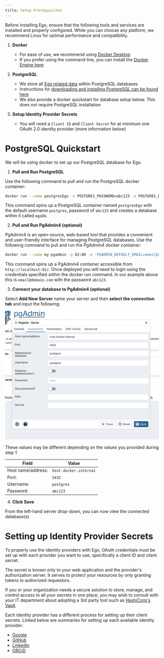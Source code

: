 ```yaml
---
title: Setup Prerequisites
---
```


Before installing Ego, ensure that the following tools and services are installed and properly configured. While you can choose any platform, we recommend Linux for optimal performance and compatibility.

1. **Docker**

    - For ease of use, we recommend using <a href="https://www.docker.com/products/docker-desktop/" target="_blank" rel="noopener noreferrer">Docker Desktop</a>
    - If you prefer using the command line, you can install the <a href="https://docs.docker.com/engine/install/" target="_blank" rel="noopener noreferrer">Docker Engine here</a>


2. **PostgreSQL**

    - We store all [Ego related data](/documentation/ego/technical) within PostgreSQL databases
    - Instructions for <a href="https://www.postgresql.org/download/" target="_blank" rel="noopener noreferrer">downloading and installing PostgreSQL can be found here</a>
    - We also provide a docker quickstart for database setup below. This does not require PostgreSQL installation


3. **Setup Identity Provider Secrets**

    - You will need a `Client ID` and `Client Secret` for at minimum one OAuth 2.0 identity provider (more information below)

# PostgreSQL Quickstart

We will be using docker to set up our PostgreSQL database for Ego.

1. **Pull and Run PostgreSQL** 

Use the following command to pull and run the PostgreSQL docker container:

```bash
docker run --name postgresEgo -e POSTGRES_PASSWORD=abc123 -e POSTGRES_DB=egoDb -p 5432:5432 -d postgres                                       
```

This command spins up a PostgreSQL container named `postgresEgo` with the default username `postgres`, password of `abc123` and creates a database within it called `egoDb`. 

2. **Pull and Run PgAdmin4 (optional)** 

PgAdmin4 is an open-source, web-based tool that provides a convenient and user-friendly interface for managing PostgreSQL databases. Use the following command to pull and run the PgAdmin4 docker container:

```bash
docker run --name my-pgadmin -p 82:80 -e 'PGADMIN_DEFAULT_EMAIL=email@domain.com' -e 'PGADMIN_DEFAULT_PASSWORD=abc123' -d dpage/pgadmin4
```

This command spins up a PgAdmin4 container accessible from `http://localhost:82/`. Once deployed you will need to login using the credentials specified within the docker run command. In our example above this is `email@domain.com` with the password `abc123`.

3. **Connect your database to PgAdmin4 (optional)**  

Select **Add New Server** name your server and then **select the connection tab** and input the following:

![Entity Diagram](../../assets/pgadmin-config.png 'PgAdmin Configuration')

These values may be different depending on the values you provided during step 1

| Field | Value |
|---|---|
| Host name/address: | `host.docker.internal` |
| Port: | `5432` |
| Username: | `postgres` |
| Password: | `abc123` |

4. **Click Save** 

From the left-hand server drop-down, you can now view the connected database(s)

# Setting up Identity Provider Secrets

To properly use the identity providers with Ego, OAuth credentials must be set up with each provider you want to use, specifically a client ID and client secret.

The secret is known only to your web application and the provider's authorization server.  It serves to protect your resources by only granting tokens to authorized requestors.

<Note title='Secrets Managment Software'>If you or your organization needs a secure solution to store, manage, and control access to all your secrets in one place, you may wish to consult with your IT department about adopting a 3rd party tool such as [HashiCorp's Vault](https://www.vaultproject.io/).</Note>

Each identity provider has a different process for setting up their client secrets. Linked below are summaries for setting up each available identity provider:

- [Google](/documentation/ego/installation/prerequisites/google)
- [GitHub](/documentation/ego/installation/prerequisites/github)
- [LinkedIn](/documentation/ego/installation/prerequisites/linkedin)
- [ORCiD](/documentation/ego/installation/prerequisites/orcid)
